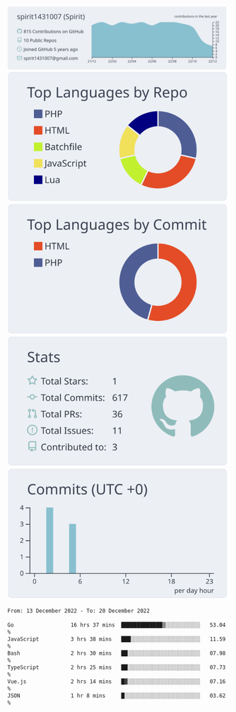 [![](https://raw.githubusercontent.com/spirit1431007/spirit1431007/master/profile-summary-card-output/nord_bright/0-profile-details.svg)](https://git.io/spiritx)
[![](https://raw.githubusercontent.com/spirit1431007/spirit1431007/master/profile-summary-card-output/nord_bright/1-repos-per-language.svg)](https://git.io/spiritx) [![](https://raw.githubusercontent.com/spirit1431007/spirit1431007/master/profile-summary-card-output/nord_bright/2-most-commit-language.svg)](https://git.io/spiritx)
[![](https://raw.githubusercontent.com/spirit1431007/spirit1431007/master/profile-summary-card-output/nord_bright/3-stats.svg)](https://git.io/spiritx) [![](https://raw.githubusercontent.com/spirit1431007/spirit1431007/master/profile-summary-card-output/nord_bright/4-productive-time.svg)](https://git.io/spiritx)

<!--START_SECTION:waka-->

```text
From: 13 December 2022 - To: 20 December 2022

Go                  16 hrs 37 mins  █████████████▒░░░░░░░░░░░   53.04 %
JavaScript          3 hrs 38 mins   ███░░░░░░░░░░░░░░░░░░░░░░   11.59 %
Bash                2 hrs 30 mins   ██░░░░░░░░░░░░░░░░░░░░░░░   07.98 %
TypeScript          2 hrs 25 mins   ██░░░░░░░░░░░░░░░░░░░░░░░   07.73 %
Vue.js              2 hrs 14 mins   █▓░░░░░░░░░░░░░░░░░░░░░░░   07.16 %
JSON                1 hr 8 mins     █░░░░░░░░░░░░░░░░░░░░░░░░   03.62 %
```

<!--END_SECTION:waka-->
